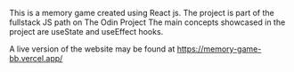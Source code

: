 This is a memory game created using React js. The project is part of the fullstack JS path on The Odin Project
The main concepts showcased in the project are useState and useEffect hooks.

A live version of the website may be found at https://memory-game-bb.vercel.app/